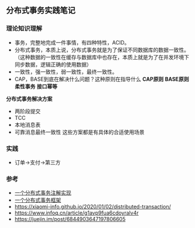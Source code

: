 ## 分布式事务实践笔记

### 理论知识理解
- 事务，完整地完成一件事情，有四种特性，ACID。
- 分布式事务，本质上说，分布式事务就是为了保证不同数据库的数据一致性。（这种数据的一致性在缓存与数据库中也存在，本质上就是为了在并发环境下同步数据，逻辑正确的使用数据）
- 一致性，强一致性，弱一致性，最终一致性。
- CAP，BASE到底在解决什么问题？这种原则在指导什么
**CAP原则**
**BASE原则**
**柔性事务**
**接口幂等**

**分布式事务解决方案**
- 两阶段提交
- TCC
- 本地消息表
- 可靠消息最终一致性
这些方案都是有具体的合适使用场景

### 实践
- 订单->支付->第三方


### 参考
- [一个分布式事务注解实现](https://gitee.com/bladeandmaster/lbtransaction)
- [一个分布式事务框架](http://seata.io/zh-cn/)
- https://xiaomi-info.github.io/2020/01/02/distributed-transaction/
- https://www.infoq.cn/article/g1avp9fua6cdoyralv4r
- https://juejin.im/post/6844903647197806605